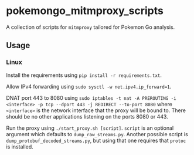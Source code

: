 # pokemongo_mitmproxy_scripts
A collection of scripts for `mitmproxy` tailored for Pokemon Go analysis.

## Usage
### Linux
Install the requirements using `pip install -r requirements.txt`.

Allow IPv4 forwarding using `sudo sysctl -w net.ipv4.ip_forward=1`.

DNAT port 443 to 8080 using `sudo iptables -t nat -A PREROUTING -i <interface> -p tcp --dport 443 -j REDIRECT --to-port 8080` where `<interface>` is the network interface that the proxy will be bound to. There should be no other applications listening on the ports 8080 or 443.

Run the proxy using `./start_proxy.sh [script]`. `script` is an optional argument which defaults to `dump_raw_streams.py`. Another possible script is `dump_protobuf_decoded_streams.py`, but using that one requires that `protoc` is installed.
